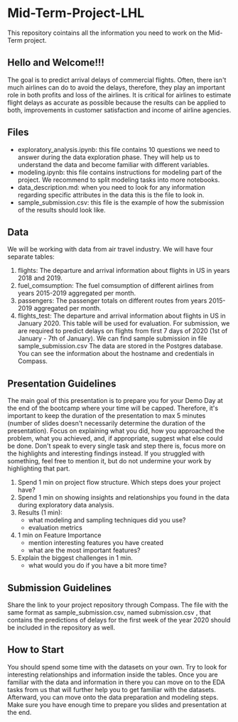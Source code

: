 # Mid-Term-Project-LHL
This repository cointains all the information you need to work on the Mid-Term project.

## Hello and Welcome!!!

The goal is to predict arrival delays of commercial flights. Often, there isn't much airlines can do to avoid the delays, therefore, they play an important role in both profits and loss of the airlines. It is critical for airlines to estimate flight delays as accurate as possible because the results can be applied to both, improvements in customer satisfaction and income of airline agencies.

## Files

- exploratory_analysis.ipynb: this file contains 10 questions we need to answer during the data exploration phase. They will help us to understand the data and become familiar with different variables.
- modeling.ipynb: this file contains instructions for modeling part of the project. We recommend to split modeling tasks into more notebooks.
- data_description.md: when you need to look for any information regarding specific attributes in the data this is the file to look in.
- sample_submission.csv: this file is the example of how the submission of the results should look like.

## Data

We will be working with data from air travel industry. We will have four separate tables:

1. flights: The departure and arrival information about flights in US in years 2018 and 2019.
2. fuel_comsumption: The fuel comsumption of different airlines from years 2015-2019 aggregated per month.
3. passengers: The passenger totals on different routes from years 2015-2019 aggregated per month.
4. flights_test: The departure and arrival information about flights in US in January 2020. This table will be used for evaluation. For submission, we are required to predict delays on flights from first 7 days of 2020 (1st of January - 7th of January). We can find sample submission in file sample_submission.csv
The data are stored in the Postgres database. You can see the information about the hostname and credentials in Compass.

## Presentation Guidelines

The main goal of this presentation is to prepare you for your Demo Day at the end of the bootcamp where your time will be capped. Therefore, it's important to keep the duration of the presentation to max 5 minutes (number of slides doesn't necessarily determine the duration of the presentation). Focus on explaining what you did, how you approached the problem, what you achieved, and, if appropriate, suggest what else could be done. Don't speak to every single task and step there is, focus more on the highlights and interesting findings instead. If you struggled with something, feel free to mention it, but do not undermine your work by highlighting that part.

1. Spend 1 min on project flow structure. Which steps does your project have?
2. Spend 1 min on showing insights and relationships you found in the data during exploratory data analysis.
3. Results (1 min):
    - what modeling and sampling techniques did you use?
    - evaluation metrics
4. 1 min on Feature Importance
    - mention interesting features you have created
    - what are the most important features?
4. Explain the biggest challenges in 1 min.
    - what would you do if you have a bit more time?


## Submission Guidelines

Share the link to your project repository through Compass.
The file with the same format as sample_submission.csv, named submission.csv , that contains the predictions of delays for the first week of the year 2020 should be included in the repository as well.

## How to Start

You should spend some time with the datasets on your own. Try to look for interesting relationships and information inside the tables. Once you are familiar with the data and information in there you can move on to the EDA tasks from us that will further help you to get familiar with the datasets. Afterward, you can move onto the data preparation and modeling steps. Make sure you have enough time to prepare you slides and presentation at the end.
